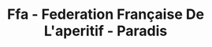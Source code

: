 ---
title: "Ffa - Federation Française De L'aperitif - Paradis"
url: /paris/ffa-federation-francaise-de-laperitif-paradis/
shop: Getränke
---